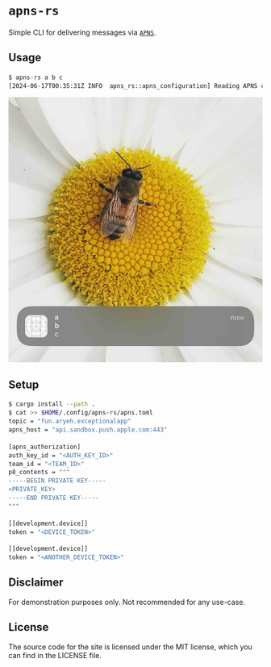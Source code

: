 # `apns-rs`

Simple CLI for delivering messages via [`APNS`](https://en.wikipedia.org/wiki/Apple_Push_Notification_service).

## Usage

```sh
$ apns-rs a b c
[2024-06-17T00:35:31Z INFO  apns_rs::apns_configuration] Reading APNS configuration from /home/a_user/.config/apns-rs/apns.toml
```

![screenshot.jpg](screenshot.jpg)

## Setup

```sh
$ cargo install --path .
$ cat >> $HOME/.config/apns-rs/apns.toml
topic = "fun.aryeh.exceptionalapp"
apns_host = "api.sandbox.push.apple.com:443"

[apns_authorization]
auth_key_id = "<AUTH_KEY_ID>"
team_id = "<TEAM_ID>"
p8_contents = """
-----BEGIN PRIVATE KEY-----
<PRIVATE_KEY>
-----END PRIVATE KEY-----
"""

[[development.device]]
token = "<DEVICE_TOKEN>"

[[development.device]]
token = "<ANOTHER_DEVICE_TOKEN>"
```

## Disclaimer

For demonstration purposes only. Not recommended for any use-case.

## License

The source code for the site is licensed under the MIT license, which you can find in the LICENSE file.